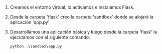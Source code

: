 1. Creamos el entorno virtual, lo activamos e instalamos Flask.

2. Desde la carpeta 'flask' creo la carpeta 'sandbox' donde se alojará la aplicación 'app.py'

3. Desarrollamos una aplicación básica y luego desde la carpeta 'flask' la ejecutamos con el siguiente comando:


      `python .\sandbox\app.py`
